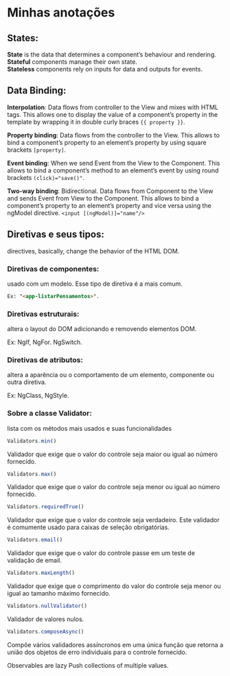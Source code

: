 # Minhas anotações

## States:

<b>State</b> is the data that determines a component’s behaviour and rendering.\
<b>Stateful</b> components manage their own state.\
<b>Stateless</b> components rely on inputs for data and outputs for events.

## Data Binding:

<b>Interpolation</b>: Data flows from controller to the View and mixes with HTML tags. This allows one to display the value of a component’s property in the template by wrapping it in double curly braces ```{{ property }}```.

<b>Property binding</b>: Data flows from the controller to the View. This allows to bind a component’s property to an element’s property by using square brackets ```[property]```.

<b>Event binding</b>: When we send Event from the View to the Component. This allows to bind a component’s method to an element’s event by using round brackets ```(click)="save()"```.

<b>Two-way binding</b>: Bidirectional. Data flows from Component to the View and sends Event from View to the Component. This allows to bind a component’s property to an element’s property and vice versa using the ngModel directive. ```<input [(ngModel)]="name"/>```

## Diretivas e seus tipos:
directives, basically, change the behavior of the HTML DOM.

### Diretivas de componentes:
  usado com um modelo. Esse tipo de diretiva é a mais comum.
```html
Ex: "<app-listarPensamentos>".
```

### Diretivas estruturais: 
  altera o layout do DOM adicionando e removendo elementos DOM.

Ex: NgIf, NgFor. NgSwitch.

### Diretivas de atributos:
  altera a aparência ou o comportamento de um elemento, componente ou outra diretiva.

Ex: NgClass, NgStyle.

### Sobre a classe Validator:
 lista com os métodos mais usados e suas funcionalidades

```javascript
Validators.min()
```
Validador que exige que o valor do controle seja maior ou igual ao número fornecido.

```javascript
Validators.max()
```
Validador que exige que o valor do controle seja menor ou igual ao número fornecido.

```javascript
Validators.requiredTrue()
```
Validador que exige que o valor do controle seja verdadeiro. Este validador é comumente usado para caixas de seleção obrigatórias.

```javascript
Validators.email()
```
Validador que exige que o valor do controle passe em um teste de validação de email.

```javascript
Validators.maxLength()
```
Validador que exige que o comprimento do valor do controle seja menor ou igual ao tamanho máximo fornecido.

```javascript
Validators.nullValidator()
```
Validador de valores nulos.

```javascript
Validators.composeAsync()
```
Compõe vários validadores assíncronos em uma única função que retorna a união dos objetos de erro individuais para o controle fornecido.

Observables are lazy Push collections of multiple values.

